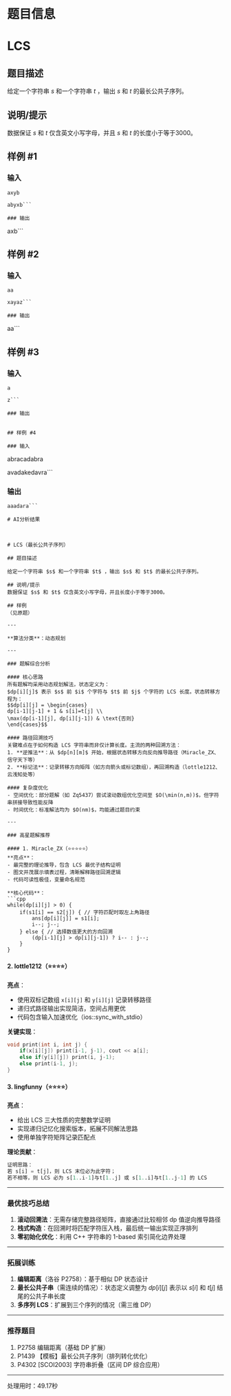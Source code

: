 # 题目信息

# LCS

## 题目描述

给定一个字符串 $s$ 和一个字符串 $t$ ，输出 $s$ 和 $t$ 的最长公共子序列。

## 说明/提示

数据保证 $s$ 和 $t$ 仅含英文小写字母，并且 $s$ 和 $t$ 的长度小于等于3000。

## 样例 #1

### 输入

```
axyb

abyxb```

### 输出

```
axb```

## 样例 #2

### 输入

```
aa

xayaz```

### 输出

```
aa```

## 样例 #3

### 输入

```
a

z```

### 输出

```
```

## 样例 #4

### 输入

```
abracadabra

avadakedavra```

### 输出

```
aaadara```

# AI分析结果



# LCS（最长公共子序列）

## 题目描述

给定一个字符串 $s$ 和一个字符串 $t$ ，输出 $s$ 和 $t$ 的最长公共子序列。

## 说明/提示
数据保证 $s$ 和 $t$ 仅含英文小写字母，并且长度小于等于3000。

## 样例
（见原题）

---

**算法分类**：动态规划

---

### 题解综合分析

#### 核心思路
所有题解均采用动态规划解法，状态定义为：
$dp[i][j]$ 表示 $s$ 前 $i$ 个字符与 $t$ 前 $j$ 个字符的 LCS 长度。状态转移方程为：
$$dp[i][j] = \begin{cases} 
dp[i-1][j-1] + 1 & s[i]=t[j] \\
\max(dp[i-1][j], dp[i][j-1]) & \text{否则}
\end{cases}$$

#### 路径回溯技巧
关键难点在于如何构造 LCS 字符串而非仅计算长度。主流的两种回溯方法：
1. **逆推法**：从 $dp[n][m]$ 开始，根据状态转移方向反向推导路径（Miracle_ZX、信守天下等）
2. **标记法**：记录转移方向矩阵（如方向箭头或标记数组），再回溯构造（lottle1212、云浅知处等）

#### 复杂度优化
- 空间优化：部分题解（如 Zq5437）尝试滚动数组优化空间至 $O(\min(n,m))$，但字符串拼接导致性能反降
- 时间优化：标准解法均为 $O(nm)$，均能通过题目约束

---

### 高星题解推荐

#### 1. Miracle_ZX（⭐⭐⭐⭐⭐）
**亮点**：
- 最完整的理论推导，包含 LCS 最优子结构证明
- 图文并茂展示填表过程，清晰解释路径回溯逻辑
- 代码可读性极佳，变量命名规范

**核心代码**：
```cpp
while(dp[i][j] > 0) {
    if(s1[i] == s2[j]) { // 字符匹配时取左上角路径
        ans[dp[i][j]] = s1[i];
        i--; j--;
    } else { // 选择数值更大的方向回溯
        (dp[i-1][j] > dp[i][j-1]) ? i-- : j--;
    }
}
```

#### 2. lottle1212（⭐⭐⭐⭐）
**亮点**：
- 使用双标记数组 `x[i][j]` 和 `y[i][j]` 记录转移路径
- 递归式路径输出实现简洁，空间占用更优
- 代码包含输入加速优化（ios::sync_with_stdio）

**关键实现**：
```cpp
void print(int i, int j) {
    if(x[i][j]) print(i-1, j-1), cout << a[i];
    else if(y[i][j]) print(i, j-1);
    else print(i-1, j);
}
```

#### 3. lingfunny（⭐⭐⭐⭐）
**亮点**：
- 给出 LCS 三大性质的完整数学证明
- 实现递归记忆化搜索版本，拓展不同解法思路
- 使用单独字符矩阵记录匹配点

**理论贡献**：
```python
证明思路：
若 s[i] = t[j]，则 LCS 末位必为此字符；
若不相等，则 LCS 必为 s[1..i-1]与t[1..j] 或 s[1..i]与t[1..j-1] 的 LCS
```

---

### 最优技巧总结

1. **滚动回溯法**：无需存储完整路径矩阵，直接通过比较相邻 dp 值逆向推导路径
2. **栈式构造**：在回溯时将匹配字符压入栈，最后统一输出实现正序排列
3. **零初始化优化**：利用 C++ 字符串的 1-based 索引简化边界处理

---

### 拓展训练

1. **编辑距离**（洛谷 P2758）：基于相似 DP 状态设计
2. **最长公共子串**（需连续的情况）：状态定义调整为 $dp[i][j]$ 表示以 $s[i]$ 和 $t[j]$ 结尾的公共子串长度
3. **多序列 LCS**：扩展到三个序列的情况（需三维 DP）

---

### 推荐题目
1. P2758 编辑距离（基础 DP 扩展）
2. P1439 【模板】最长公共子序列（排列转化优化）
3. P4302 [SCOI2003] 字符串折叠（区间 DP 综合应用）

---
处理用时：49.17秒